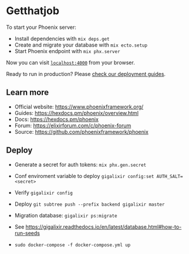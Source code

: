 # Getthatjob

To start your Phoenix server:

- Install dependencies with `mix deps.get`
- Create and migrate your database with `mix ecto.setup`
- Start Phoenix endpoint with `mix phx.server`

Now you can visit [`localhost:4000`](http://localhost:4000) from your browser.

Ready to run in production? Please [check our deployment guides](https://hexdocs.pm/phoenix/deployment.html).

## Learn more

- Official website: https://www.phoenixframework.org/
- Guides: https://hexdocs.pm/phoenix/overview.html
- Docs: https://hexdocs.pm/phoenix
- Forum: https://elixirforum.com/c/phoenix-forum
- Source: https://github.com/phoenixframework/phoenix

## Deploy

- Generate a secret for auth tokens: `mix phx.gen.secret`
- Conf enviroment variable to deploy `gigalixir config:set AUTH_SALT=<secret>`
- Verify `gigalixir config`
- Deploy `git subtree push --prefix backend gigalixir master`
- Migration database: `gigalixir ps:migrate`
- See https://gigalixir.readthedocs.io/en/latest/database.html#how-to-run-seeds

- `sudo docker-compose -f docker-compose.yml up`
